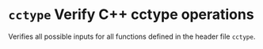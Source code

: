 # `cctype` Verify C++ cctype operations

Verifies all possible inputs for all functions defined in the header
file `cctype`.
